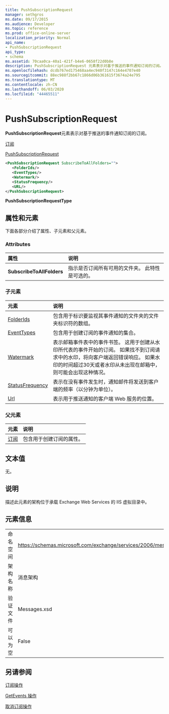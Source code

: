 ```yaml
---
title: PushSubscriptionRequest
manager: sethgros
ms.date: 09/17/2015
ms.audience: Developer
ms.topic: reference
ms.prod: office-online-server
localization_priority: Normal
api_name:
- PushSubscriptionRequest
api_type:
- schema
ms.assetid: 70caa0ca-40a1-421f-b4e6-0658f22d0b8e
description: PushSubscriptionRequest 元素表示对基于推送的事件通知订阅的订阅。
ms.openlocfilehash: dcdb767ed175468aa4ec940f3147c164e4707e40
ms.sourcegitcommit: 88ec988f2bb67c1866d06b361615f3674a24e795
ms.translationtype: MT
ms.contentlocale: zh-CN
ms.lasthandoff: 06/03/2020
ms.locfileid: "44465511"
---
```

# <a name="pushsubscriptionrequest"></a>PushSubscriptionRequest

**PushSubscriptionRequest**元素表示对基于推送的事件通知订阅的订阅。 
  
[订阅](subscribe.md)
  
[PushSubscriptionRequest](pushsubscriptionrequest.md)
  
```XML
<PushSubscriptionRequest SubscribeToAllFolders="">
   <FolderIds/>
   <EventTypes/>
   <Watermark/>
   <StatusFrequency/>
   <URL/>
</PushSubscriptionRequest>
```

 **PushSubscriptionRequestType**
## <a name="attributes-and-elements"></a>属性和元素

下面各部分介绍了属性、子元素和父元素。
  
### <a name="attributes"></a>Attributes

|**属性**|**说明**|
|:-----|:-----|
|**SubscribeToAllFolders** <br/> |指示是否订阅所有可用的文件夹。 此特性是可选的。  <br/> |
   
### <a name="child-elements"></a>子元素

|**元素**|**说明**|
|:-----|:-----|
|[FolderIds](folderids.md) <br/> |包含用于标识要监视其事件通知的文件夹的文件夹标识符的数组。  <br/> |
|[EventTypes](eventtypes.md) <br/> |包含用于创建订阅的事件通知的集合。  <br/> |
|[Watermark](watermark.md) <br/> |表示邮箱事件表中的事件书签。 这用于创建从水印所代表的事件开始的订阅。 如果找不到订阅请求中的水印，将向客户端返回错误响应。 如果水印的时间超过30天或者水印从未出现在邮箱中，则可能会出现这种情况。  <br/> |
|[StatusFrequency](statusfrequency.md) <br/> |表示在没有事件发生时，通知邮件将发送到客户端的频率（以分钟为单位）。  <br/> |
|[Url](url-ex15websvcsotherref.md) <br/> |表示用于推送通知的客户端 Web 服务的位置。  <br/> |
   
### <a name="parent-elements"></a>父元素

|**元素**|**说明**|
|:-----|:-----|
|[订阅](subscribe.md) <br/> |包含用于创建订阅的属性。  <br/> |
   
## <a name="text-value"></a>文本值

无。
  
## <a name="remarks"></a>说明

描述此元素的架构位于承载 Exchange Web Services 的 IIS 虚拟目录中。
  
## <a name="element-information"></a>元素信息

|||
|:-----|:-----|
|命名空间  <br/> |https://schemas.microsoft.com/exchange/services/2006/messages  <br/> |
|架构名称  <br/> |消息架构  <br/> |
|验证文件  <br/> |Messages.xsd  <br/> |
|可以为空  <br/> |False  <br/> |
   
## <a name="see-also"></a>另请参阅



[订阅操作](subscribe-operation.md)
  
[GetEvents 操作](getevents-operation.md)
  
[取消订阅操作](unsubscribe-operation.md)


